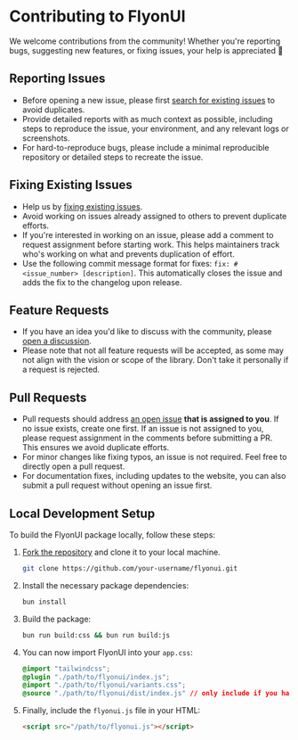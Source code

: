 # Contributing to FlyonUI

We welcome contributions from the community! Whether you're reporting bugs, suggesting new features, or fixing issues, your help is appreciated 🤝

## Reporting Issues

- Before opening a new issue, please first [search for existing issues](https://github.com/themeselection/flyonui/issues?q=) to avoid duplicates.
- Provide detailed reports with as much context as possible, including steps to reproduce the issue, your environment, and any relevant logs or screenshots.
- For hard-to-reproduce bugs, please include a minimal reproducible repository or detailed steps to recreate the issue.

## Fixing Existing Issues

- Help us by [fixing existing issues](https://github.com/themeselection/flyonui/issues?q=).
- Avoid working on issues already assigned to others to prevent duplicate efforts.
- If you're interested in working on an issue, please add a comment to request assignment before starting work. This helps maintainers track who's working on what and prevents duplication of effort.
- Use the following commit message format for fixes: `fix: #<issue_number> [description]`. This automatically closes the issue and adds the fix to the changelog upon release.

## Feature Requests

- If you have an idea you'd like to discuss with the community, please [open a discussion](https://github.com/themeselection/flyonui/discussions/new?category=ideas-request-new-feature).
- Please note that not all feature requests will be accepted, as some may not align with the vision or scope of the library. Don't take it personally if a request is rejected.

## Pull Requests

- Pull requests should address [an open issue](https://github.com/themeselection/flyonui/issues?q=is%3Aissue+is%3Aopen+) **that is assigned to you**. If no issue exists, create one first. If an issue is not assigned to you, please request assignment in the comments before submitting a PR. This ensures we avoid duplicate efforts.
- For minor changes like fixing typos, an issue is not required. Feel free to directly open a pull request.
- For documentation fixes, including updates to the website, you can also submit a pull request without opening an issue first.

## Local Development Setup

To build the FlyonUI package locally, follow these steps:

1. [Fork the repository](https://github.com/themeselection/flyonui/fork) and clone it to your local machine.
   ```bash
   git clone https://github.com/your-username/flyonui.git
   ```
2. Install the necessary package dependencies:
   ```bash
   bun install
   ```
3. Build the package:
   ```bash
   bun run build:css && bun run build:js
   ```
4. You can now import FlyonUI into your `app.css`:
   ```css
   @import "tailwindcss";
   @plugin "./path/to/flyonui/index.js";
   @import "./path/to/flyonui/variants.css";
   @source "./path/to/flyonui/dist/index.js" // only include if you have added node_modules/ in .gitignore
   ```
5. Finally, include the `flyonui.js` file in your HTML:
   ```html
   <script src="/path/to/flyonui.js"></script>
